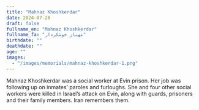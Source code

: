 ```yaml
---
title: "Mahnaz Khoshkerdar"
date: 2024-07-26
draft: false
fullname_en: "Mahnaz Khoshkerdar"
fullname_fa: "مهناز خوشکردار"
birthdate: ""
deathdate: ""
age: ""
images:
  - "/images/memorials/mahnaz-khoshkerdar-1.png"
---
```


Mahnaz Khoshkerdar was a social worker at Evin prison. Her job was following up on inmates’ paroles and furloughs. She and four other social workers were killed in Israel’s attack on Evin, along with guards, prisoners and their family members. Iran remembers them.
